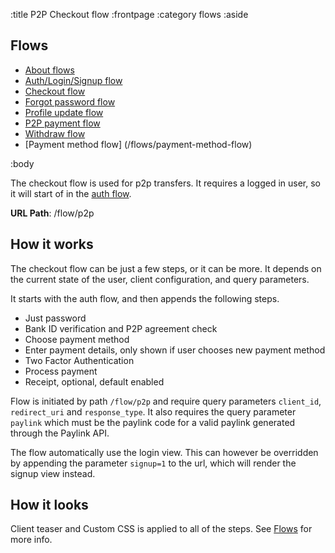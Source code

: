 :title P2P Checkout flow
:frontpage
:category flows
:aside
## Flows
- [About flows](/flows/flows/)
- [Auth/Login/Signup flow](/flows/auth-flow/)
- [Checkout flow](/flows/checkout-flow/)
- [Forgot password flow](/flows/password-flow/)
- [Profile update flow](/flows/profile-update-flow/)
- [P2P payment flow](/flows/p2p-checkout-flow/)
- [Withdraw flow](/flows/withdraw-checkout-flow/)
- [Payment method flow] (/flows/payment-method-flow)

:body

The checkout flow is used for p2p transfers. It requires a logged in user, so it will start of in the [auth flow](/flows/auth-flow/).

**URL Path**: /flow/p2p

## How it works
The checkout flow can be just a few steps, or it can be more. It depends on the current state of the user, client configuration, and query parameters.

It starts with the auth flow, and then appends the following steps.

* Just password
* Bank ID verification and P2P agreement check
* Choose payment method
* Enter payment details, only shown if user chooses new payment method
* Two Factor Authentication
* Process payment
* Receipt, optional, default enabled

Flow is initiated by path `/flow/p2p` and require query parameters `client_id`, `redirect_uri` and `response_type`. It also
requires the query parameter `paylink` which must be the paylink code for a valid paylink generated through the Paylink API.

The flow automatically use the login view. This can however be overridden by appending the parameter `signup=1` to the url, which will render the signup view instead.

## How it looks
Client teaser and Custom CSS is applied to all of the steps. See [Flows](/flows/flows/) for more info.